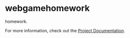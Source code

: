 # webgamehomework
homework.


For more information, check out the [Project Documentation](https://1drv.ms/w/c/94d0ce410eceb533/EZbHtZGV9XlMu_CSKVHyreoBU9W5ld9-J07Y4rnkL8NNVQ?e=jCF6wG).